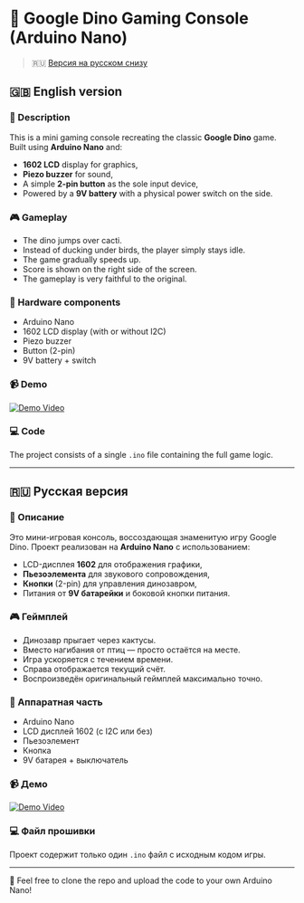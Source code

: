 # 🦖 Google Dino Gaming Console (Arduino Nano)

> 🇷🇺 [Версия на русском снизу](#-русская-версия)

## 🇬🇧 English version

### 📌 Description
This is a mini gaming console recreating the classic **Google Dino** game. Built using **Arduino Nano** and:
- **1602 LCD** display for graphics,
- **Piezo buzzer** for sound,
- A simple **2-pin button** as the sole input device,
- Powered by a **9V battery** with a physical power switch on the side.

### 🎮 Gameplay
- The dino jumps over cacti.
- Instead of ducking under birds, the player simply stays idle.
- The game gradually speeds up.
- Score is shown on the right side of the screen.
- The gameplay is very faithful to the original.

### 🔧 Hardware components
- Arduino Nano
- 1602 LCD display (with or without I2C)
- Piezo buzzer
- Button (2-pin)
- 9V battery + switch

### 📹 Demo
[![Demo Video](https://img.youtube.com/vi/MaBbbIm9-Ho/0.jpg)](https://youtu.be/MaBbbIm9-Ho?si=MP06G-yVwlNdgCEz)

### 💻 Code
The project consists of a single `.ino` file containing the full game logic.

---

## 🇷🇺 Русская версия

### 📌 Описание
Это мини-игровая консоль, воссоздающая знаменитую игру Google Dino. Проект реализован на **Arduino Nano** с использованием:
- LCD-дисплея **1602** для отображения графики,
- **Пьезоэлемента** для звукового сопровождения,
- **Кнопки** (2-pin) для управления динозавром,
- Питания от **9V батарейки** и боковой кнопки питания.

### 🎮 Геймплей
- Динозавр прыгает через кактусы.
- Вместо нагибания от птиц — просто остаётся на месте.
- Игра ускоряется с течением времени.
- Справа отображается текущий счёт.
- Воспроизведён оригинальный геймплей максимально точно.

### 🔧 Аппаратная часть
- Arduino Nano
- LCD дисплей 1602 (с I2C или без)
- Пьезоэлемент
- Кнопка
- 9V батарея + выключатель

### 📹 Демо
[![Demo Video](https://img.youtube.com/vi/MaBbbIm9-Ho/0.jpg)](https://youtu.be/MaBbbIm9-Ho?si=MP06G-yVwlNdgCEz)

### 💻 Файл прошивки
Проект содержит только один `.ino` файл с исходным кодом игры.

---

📁 Feel free to clone the repo and upload the code to your own Arduino Nano!

